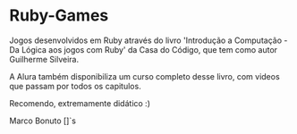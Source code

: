 # Ruby-Games

Jogos desenvolvidos em Ruby através do livro 'Introdução a Computação - Da Lógica aos jogos com Ruby' da Casa do Código, que tem como autor Guilherme Silveira.

A Alura também disponibiliza um curso completo desse livro, com videos que passam por todos os capitulos. 

Recomendo, extremamente didático :)

Marco Bonuto []`s 


